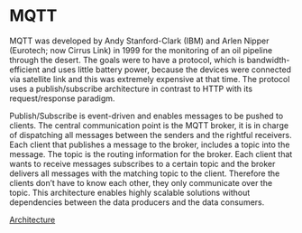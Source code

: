 # MQTT 

  MQTT was developed by Andy Stanford-Clark (IBM) and Arlen Nipper (Eurotech; now Cirrus Link) in 1999 for the monitoring of an oil pipeline through the desert. The goals were to have a protocol, which is bandwidth-efficient and uses little battery power, because the devices were connected via satellite link and this was extremely expensive at that time.
The protocol uses a publish/subscribe architecture in contrast to HTTP with its request/response paradigm. 

Publish/Subscribe is event-driven and enables messages to be pushed to clients. The central communication point is the MQTT broker, it is in charge of dispatching all messages between the senders and the rightful receivers. Each client that publishes a message to the broker, includes a topic into the message. The topic is the routing information for the broker. Each client that wants to receive messages subscribes to a certain topic and the broker delivers all messages with the matching topic to the client. Therefore the clients don’t have to know each other, they only communicate over the topic. This architecture enables highly scalable solutions without dependencies between the data producers and the data consumers.


[Architecture](./MQTT-Architecture.png)
